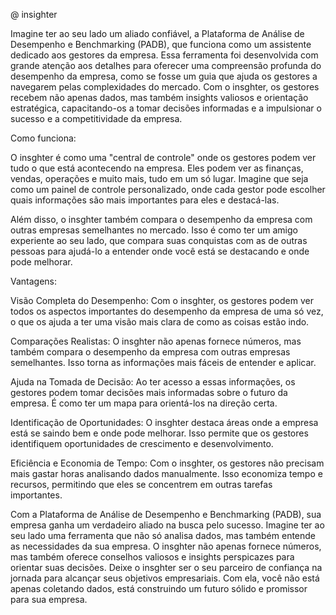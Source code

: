 

@ insighter

Imagine ter ao seu lado um aliado confiável, a Plataforma de Análise de Desempenho e Benchmarking (PADB), que funciona como um assistente dedicado aos gestores da empresa. Essa ferramenta foi desenvolvida com grande atenção aos detalhes para oferecer uma compreensão profunda do desempenho da empresa, como se fosse um guia que ajuda os gestores a navegarem pelas complexidades do mercado. Com o insghter, os gestores recebem não apenas dados, mas também insights valiosos e orientação estratégica, capacitando-os a tomar decisões informadas e a impulsionar o sucesso e a competitividade da empresa.

Como funciona:

O insghter é como uma "central de controle" onde os gestores podem ver tudo o que está acontecendo na empresa. Eles podem ver as finanças, vendas, operações e muito mais, tudo em um só lugar. Imagine que seja como um painel de controle personalizado, onde cada gestor pode escolher quais informações são mais importantes para eles e destacá-las.

Além disso, o insghter também compara o desempenho da empresa com outras empresas semelhantes no mercado. Isso é como ter um amigo experiente ao seu lado, que compara suas conquistas com as de outras pessoas para ajudá-lo a entender onde você está se destacando e onde pode melhorar.

Vantagens:

Visão Completa do Desempenho: Com o insghter, os gestores podem ver todos os aspectos importantes do desempenho da empresa de uma só vez, o que os ajuda a ter uma visão mais clara de como as coisas estão indo.

Comparações Realistas: O insghter não apenas fornece números, mas também compara o desempenho da empresa com outras empresas semelhantes. Isso torna as informações mais fáceis de entender e aplicar.

Ajuda na Tomada de Decisão: Ao ter acesso a essas informações, os gestores podem tomar decisões mais informadas sobre o futuro da empresa. É como ter um mapa para orientá-los na direção certa.

Identificação de Oportunidades: O insghter destaca áreas onde a empresa está se saindo bem e onde pode melhorar. Isso permite que os gestores identifiquem oportunidades de crescimento e desenvolvimento.

Eficiência e Economia de Tempo: Com o insghter, os gestores não precisam mais gastar horas analisando dados manualmente. Isso economiza tempo e recursos, permitindo que eles se concentrem em outras tarefas importantes.

Com a Plataforma de Análise de Desempenho e Benchmarking (PADB), sua empresa ganha um verdadeiro aliado na busca pelo sucesso. Imagine ter ao seu lado uma ferramenta que não só analisa dados, mas também entende as necessidades da sua empresa. O insghter não apenas fornece números, mas também oferece conselhos valiosos e insights perspicazes para orientar suas decisões. Deixe o insghter ser o seu parceiro de confiança na jornada para alcançar seus objetivos empresariais. Com ela, você não está apenas coletando dados, está construindo um futuro sólido e promissor para sua empresa.
